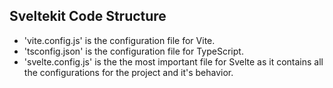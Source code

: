 
## Sveltekit Code Structure

<!-- TODO: Add more files details here -->
- 'vite.config.js' is the configuration file for Vite.
- 'tsconfig.json' is the configuration file for TypeScript.
- 'svelte.config.js' is the the most important file for Svelte as it contains all the configurations for the project and it's behavior.

